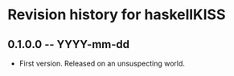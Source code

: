 # Revision history for haskellKISS

## 0.1.0.0 -- YYYY-mm-dd

* First version. Released on an unsuspecting world.
